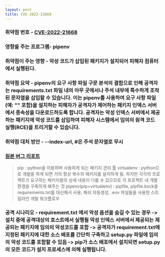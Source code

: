 ```yaml
---
layout: post
title: CVE-2022-21668
---
```


### 취약점 번호 - [CVE-2022-21668](https://cve.mitre.org/cgi-bin/cvename.cgi?name=CVE-2022-21668)

### 영향을 주는 프로그램- pipenv

### 취약점이 주는 영향 - 악성 코드가 삽입된 패키지가 설치되어 피해자 컴퓨터에서 실행된다.

### 취약점 요약 - ‎pipenv의 요구 사항 파일 구문 분석의 결함으로 인해 공격자는 requirements.txt 파일 내의 아무 곳에서나 주석 내부에 특수하게 조작된 문자열을 삽입할 수 있습니다. 이는 pipenv를 사용하여 요구 사항 파일(예: "" 포함)을 설치하는 피해자가 공격자가 제어하는 패키지 인덱스 서버에서 종속성을 다운로드하도록 합니다. 공격자는 악성 인덱스 서버에서 제공하는 패키지에 악성 코드를 삽입하여 피해자 시스템에서 임의의 원격 코드 실행(RCE)을 트리거할 수 있습니다.

### 취약점 대처 방안 - --index-url, #은 주석 문자열로 무시

### [원본 버그 리포트](https://github.com/pypa/pipenv/security/advisories/GHSA-qc9x-gjcv-465w)

> pip : python을 이용하며 사용하게 되는 패키지 관리 툴
> virtualenv : python으로 개발을 하게 되면 거의 항상 복수의 패키지를 설치하게 됨. 하지만 각각의 프로젝트가 요구하는 패키지들의 상세 내용이 다를 수 있으므로 각 프로젝트 내 개발 환경을 구축하게 해주는 것
> pipenv(pip+virtualenv) : pipfile, pipfile.kock을 requirements.txt를 대신해서 사용, 해쉬 자동생성, .env 파일들을 사용한 스트림라인 개발 워크플로우

### 공격 시나리오 - requirement.txt 에서 악성 옵션을 숨길 수 있는 경우 -> 설치 중에 공격대상의 호스트에서 실행될 악성 인덱스 서버에서 제공되는 제공되는 패키지에 임의의 악성코드를 포함 -> 공격자가 requirement.txt에 지정된 패키지에 대한 소스 배포를 간단히 구축하고 setup.py 파일에 임의의 악성 코드를 포함할 수 있음 -> pip가 소스 배포에서 설치되면 setup.py의 모든 코드가 설치 프로세스에 의해 실행됩니다. 